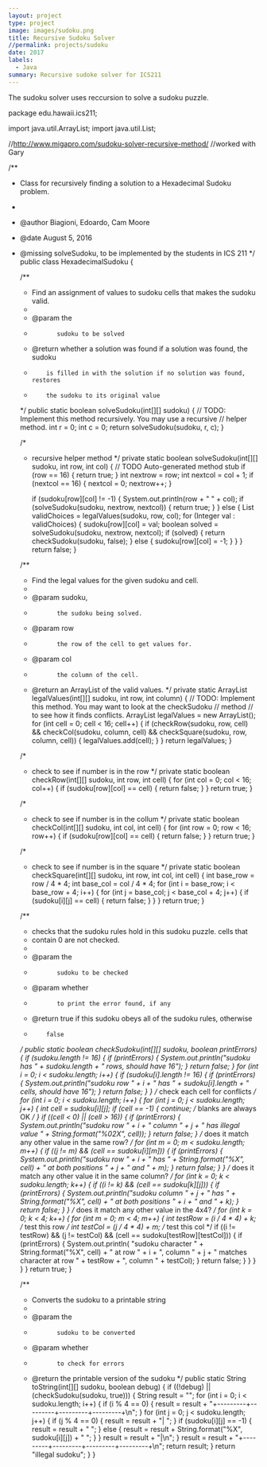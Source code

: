 ```yaml
---
layout: project
type: project
image: images/sudoku.png
title: Recursive Sudoku Solver
//permalink: projects/sudoku
date: 2017
labels:
  - Java
summary: Recursive sudoke solver for ICS211
---
```



The sudoku solver uses reccursion to solve a sudoku puzzle.

package edu.hawaii.ics211;

import java.util.ArrayList;
import java.util.List;

//http://www.migapro.com/sudoku-solver-recursive-method/
//worked with Gary

/**
 * Class for recursively finding a solution to a Hexadecimal Sudoku problem.
 * 
 * @author Biagioni, Edoardo, Cam Moore
 * @date August 5, 2016
 * @missing solveSudoku, to be implemented by the students in ICS 211
 */
public class HexadecimalSudoku {

	/**
	 * Find an assignment of values to sudoku cells that makes the sudoku valid.
	 * 
	 * @param the
	 *            sudoku to be solved
	 * @return whether a solution was found if a solution was found, the sudoku
	 *         is filled in with the solution if no solution was found, restores
	 *         the sudoku to its original value
	 */
	public static boolean solveSudoku(int[][] sudoku) {
		// TODO: Implement this method recursively. You may use a recursive
		// helper method.
		int r = 0;
		int c = 0;
		return solveSudoku(sudoku, r, c);
	}

	/*
	 * recursive helper method
	 */
	private static boolean solveSudoku(int[][] sudoku, int row, int col) {
		// TODO Auto-generated method stub
		if (row == 16) {
			return true;
		}
		int nextrow = row;
		int nextcol = col + 1;
		if (nextcol == 16) {
			nextcol = 0;
			nextrow++;
		}

		if (sudoku[row][col] != -1) {
			System.out.println(row + " " + col);
			if (solveSudoku(sudoku, nextrow, nextcol)) {
				return true;
			}
		} else {
			List<Integer> validChoices = legalValues(sudoku, row, col);
			for (Integer val : validChoices) {
				sudoku[row][col] = val;
				boolean solved = solveSudoku(sudoku, nextrow, nextcol);
				if (solved) {
					return checkSudoku(sudoku, false);
				} else {
					sudoku[row][col] = -1;
				}
			}
		}
		return false;
	}

	/**
	 * Find the legal values for the given sudoku and cell.
	 * 
	 * @param sudoku,
	 *            the sudoku being solved.
	 * @param row
	 *            the row of the cell to get values for.
	 * @param col
	 *            the column of the cell.
	 * @return an ArrayList of the valid values.
	 */
	private static ArrayList<Integer> legalValues(int[][] sudoku, int row, int column) {
		// TODO: Implement this method. You may want to look at the checkSudoku
		// method
		// to see how it finds conflicts.
		ArrayList<Integer> legalValues = new ArrayList();
		for (int cell = 0; cell < 16; cell++) {
			if (checkRow(sudoku, row, cell) && checkCol(sudoku, column, cell)
					&& checkSquare(sudoku, row, column, cell)) {
				legalValues.add(cell);
			}
		}
		return legalValues;
	}

	/*
	 * check to see if number is in the row
	 */
	private static boolean checkRow(int[][] sudoku, int row, int cell) {
		for (int col = 0; col < 16; col++) {
			if (sudoku[row][col] == cell) {
				return false;
			}
		}
		return true;
	}

	/*
	 * check to see if number is in the collum
	 */
	private static boolean checkCol(int[][] sudoku, int col, int cell) {
		for (int row = 0; row < 16; row++) {
			if (sudoku[row][col] == cell) {
				return false;
			}
		}
		return true;
	}

	/*
	 * check to see if number is in the square
	 */
	private static boolean checkSquare(int[][] sudoku, int row, int col, int cell) {
		int base_row = row / 4 * 4;
		int base_col = col / 4 * 4;
		for (int i = base_row; i < base_row + 4; i++) {
			for (int j = base_col; j < base_col + 4; j++) {
				if (sudoku[i][j] == cell) {
					return false;
				}
			}
		}
		return true;
	}

	/**
	 * checks that the sudoku rules hold in this sudoku puzzle. cells that
	 * contain 0 are not checked.
	 * 
	 * @param the
	 *            sudoku to be checked
	 * @param whether
	 *            to print the error found, if any
	 * @return true if this sudoku obeys all of the sudoku rules, otherwise
	 *         false
	 */
	public static boolean checkSudoku(int[][] sudoku, boolean printErrors) {
		if (sudoku.length != 16) {
			if (printErrors) {
				System.out.println("sudoku has " + sudoku.length + " rows, should have 16");
			}
			return false;
		}
		for (int i = 0; i < sudoku.length; i++) {
			if (sudoku[i].length != 16) {
				if (printErrors) {
					System.out.println("sudoku row " + i + " has " + sudoku[i].length + " cells, should have 16");
				}
				return false;
			}
		}
		/* check each cell for conflicts */
		for (int i = 0; i < sudoku.length; i++) {
			for (int j = 0; j < sudoku.length; j++) {
				int cell = sudoku[i][j];
				if (cell == -1) {
					continue; /* blanks are always OK */
				}
				if ((cell < 0) || (cell > 16)) {
					if (printErrors) {
						System.out.println("sudoku row " + i + " column " + j + " has illegal value "
								+ String.format("%02X", cell));
					}
					return false;
				}
				/* does it match any other value in the same row? */
				for (int m = 0; m < sudoku.length; m++) {
					if ((j != m) && (cell == sudoku[i][m])) {
						if (printErrors) {
							System.out.println("sudoku row " + i + " has " + String.format("%X", cell)
									+ " at both positions " + j + " and " + m);
						}
						return false;
					}
				}
				/* does it match any other value it in the same column? */
				for (int k = 0; k < sudoku.length; k++) {
					if ((i != k) && (cell == sudoku[k][j])) {
						if (printErrors) {
							System.out.println("sudoku column " + j + " has " + String.format("%X", cell)
									+ " at both positions " + i + " and " + k);
						}
						return false;
					}
				}
				/* does it match any other value in the 4x4? */
				for (int k = 0; k < 4; k++) {
					for (int m = 0; m < 4; m++) {
						int testRow = (i / 4 * 4) + k; /* test this row */
						int testCol = (j / 4 * 4) + m; /* test this col */
						if ((i != testRow) && (j != testCol) && (cell == sudoku[testRow][testCol])) {
							if (printErrors) {
								System.out.println(
										"sudoku character " + String.format("%X", cell) + " at row " + i + ", column "
												+ j + " matches character at row " + testRow + ", column " + testCol);
							}
							return false;
						}
					}
				}
			}
		}
		return true;
	}

	/**
	 * Converts the sudoku to a printable string
	 * 
	 * @param the
	 *            sudoku to be converted
	 * @param whether
	 *            to check for errors
	 * @return the printable version of the sudoku
	 */
	public static String toString(int[][] sudoku, boolean debug) {
		if ((!debug) || (checkSudoku(sudoku, true))) {
			String result = "";
			for (int i = 0; i < sudoku.length; i++) {
				if (i % 4 == 0) {
					result = result + "+---------+---------+---------+---------+\n";
				}
				for (int j = 0; j < sudoku.length; j++) {
					if (j % 4 == 0) {
						result = result + "| ";
					}
					if (sudoku[i][j] == -1) {
						result = result + "  ";
					} else {
						result = result + String.format("%X", sudoku[i][j]) + " ";
					}
				}
				result = result + "|\n";
			}
			result = result + "+---------+---------+---------+---------+\n";
			return result;
		}
		return "illegal sudoku";
	}
}




